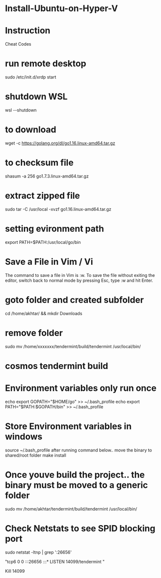 # Install-Ubuntu-on-Hyper-V

# Instruction
Cheat Codes

# run remote desktop
sudo /etc/init.d/xrdp start

# shutdown WSL
wsl --shutdown

# to download
wget -c https://golang.org/dl/go1.16.linux-amd64.tar.gz
# to checksum file
shasum -a 256 go1.7.3.linux-amd64.tar.gz

# extract zipped file
sudo tar -C /usr/local -xvzf go1.16.linux-amd64.tar.gz

# setting evironment path
export PATH=$PATH:/usr/local/go/bin

# Save a File in Vim / Vi #
The command to save a file in Vim is :w.
To save the file without exiting the editor, switch back to normal mode by pressing Esc, type :w and hit Enter.

# goto folder and created subfolder
 cd /home/akhtar/ && mkdir Downloads

# remove folder
sudo mv /home/xxxxxxx/tendermint/build/tendermint /usr/local/bin/

# cosmos tendermint build

# Environment variables only run once
echo export GOPATH=\"\$HOME/go\" >> ~/.bash_profile
echo export PATH=\"\$PATH:\$GOPATH/bin\" >> ~/.bash_profile

# Store Environment variables in windows
source ~/.bash_profile
after running command below.. move the binary to shared/root folder
make install
# Once youve build the project.. the binary must be moved to a generic folder
sudo mv /home/akhtar/tendermint/build/tendermint /usr/local/bin/

# Check Netstats to see SPID blocking port
sudo netstat -ltnp | grep ':26656'

"tcp6       0      0 :::26656                :::*                    LISTEN      14099/tendermint   "

Kill 14099


